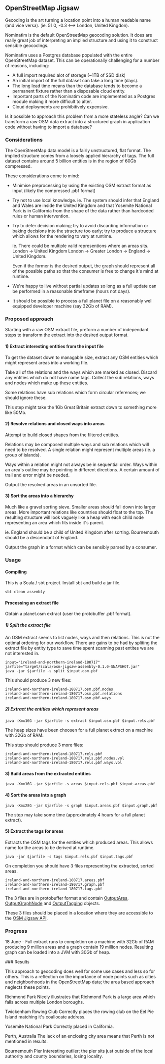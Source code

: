 ## OpenStreetMap Jigsaw

Gecoding is the art turning a location point into a human readable name (and vice versa).
(ie. 51.0, -0.3 <--> London, United Kingdon).

Nominatim is the default OpenStreetMap geocoding solution.
It does are really great job of interpreting an implied structure and using it to construct sensible geocodings.

Nominatim uses a Postgres database populated with the entire OpenStreetMap dataset.
This can be operationally challenging for a number of reasons, including:

- A full import required alot of storage (~1TB of SSD disk)
- An initial import of the full dataset can take a long time (days).
- The long lead time means than the database tends to become a permanent fixture rather than a disposable cloud entity.
- Important parts of the Nominatim code are implemented as a Postgres module making it more difficult to alter.
- Cloud deployments are prohibitively expensive.

Is it possible to approach this problem from a more stateless angle?
Can we transform a raw OSM data extract into a structured graph in application code without having to import a database?


### Considerations

The OpenStreetMap data model is a fairly unstructured, flat format. The implied structure comes from a loosely applied hierarchy of tags.
The full dataset contains around 5 billion entities is in the region of 60Gb compressed.

These considerations come to mind:

- Minimise preprocessing by using the existing OSM extract format as input (likely the compressed .pbf format)

- Try not to use local knowledge. 
ie. The system should infer that England and Wales are inside the United Kingdom and that Yosemite National Park is in California from the shape of the data rather than hardcoded rules or
human intervention.

- Try to defer decision making; try to avoid discarding information or baking decisions into the structure too early; try to produce a structure which allows for the rendering to vary at runtime.

    ie. There could be multiple valid representions where an areas sits.
    London -> United Kingdom
    London -> Greater London -> England -> United Kingdom.

    Even if the former is the desired output, the graph should represent all of the possible paths so that the consumer is free to change it's mind at runtime.

- We're happy to live without partial updates so long as a full update can be performed in a reasonable timeframe (hours not days).

- It should be possible to process a full planet file on a reasonably well equipped developer machine (say 32Gb of RAM).


### Proposed approach

Starting with a raw OSM extract file, preform a number of independant steps to transform the extract into the desired output format.


#### 1) Extract interesting entities from the input file

To get the dataset down to managable size, extract any OSM entities which might represent areas into a working file.

Take all of the relations and the ways which are marked as closed.
Discard any entities which do not have name tags.
Collect the sub relations, ways and nodes which make up these entities.

Some relations have sub relations which form circular references; we should ignore these.

This step might take the 1Gb Great Britain extract down to something more like 50Mb.


#### 2) Resolve relations and closed ways into areas

Attempt to build closed shapes from the filtered entities.

Relations may be composed multiple ways and sub relations which will need to be resolved.
A single relation might represent multiple areas (ie. a group of islands).

Ways within a relation might not always be in sequential order. 
Ways within an area's outline may be pointing in different directions. A certain amount of trail and error might be needed.

Output the resolved areas in an unsorted file.


#### 3) Sort the areas into a hierarchy

Much like a gravel sorting sieve. Smaller areas should fall down into larger areas. More important relations like countries should float to the top.
The resulting structure will look vaguely like a heap with each child node representing an area which fits inside it's parent.

ie.
England should be a child of United Kingdom after sorting.
Bournemouth should be a descendant of England.

Output the graph in a format which can be sensibly parsed by a consumer.


### Usage

#### Compiling
This is a Scala / sbt project. Install sbt and build a jar file.

```
sbt clean assembly
```


#### Processing an extract file

Obtain a planet.osm extract (user the protobuffer .pbf format).

##### 1) Split the extract file

An OSM extract seems to list nodes, ways and then relations. This is not the optimal ordering for our workflow.
There are gains to be had by spliting the extract file by entity type to save time spent scanning past entites
we are not interested in.

```
input="ireland-and-northern-ireland-180717"
jarfile="target/scala/osm-jigsaw-assembly-0.1.0-SNAPSHOT.jar"
java -jar $jarfile -s split $input.osm.pbf
```

This should produce 3 new files:

```
ireland-and-northern-ireland-180717.osm.pbf.nodes
ireland-and-northern-ireland-180717.osm.pbf.relations
ireland-and-northern-ireland-180717.osm.pbf.ways
```


##### 2) Extract the entities which represent areas

```
java -Xmx16G -jar $jarfile -s extract $input.osm.pbf $input.rels.pbf
```

The heap sizes have been choosen for a full planet extract on a machine with 32Gb of RAM.

This step should produce 3 more files:

```
ireland-and-northern-ireland-180717.rels.pbf
ireland-and-northern-ireland-180717.rels.pbf.nodes.vol
ireland-and-northern-ireland-180717.rels.pbf.ways.vol
```

#### 3) Build areas from the extracted entities

```
java -Xmx16G -jar $jarfile -s areas $input.rels.pbf $input.areas.pbf
```

#### 4) Sort the areas into a graph

```
java -Xmx28G -jar $jarfile -s graph $input.areas.pbf $input.graph.pbf
```

The step may take some time (approximately 4 hours for a full planet extract).


#### 5) Extract the tags for areas

Extracts the OSM tags for the entities which produced areas. This allows name for the areas to be derived at runtime.

```
java -jar $jarfile -s tags $input.rels.pbf $input.tags.pbf
```

On completion you should have 3 files representing the extracted, sorted areas.

```
ireland-and-northern-ireland-180717.areas.pbf
ireland-and-northern-ireland-180717.graph.pbf
ireland-and-northern-ireland-180717.tags.pbf
```

The 3 files are in protobuffer format and contain [OutputArea](src/main/protobuf/outputarea.proto), [OutputGraphNode](src/main/protobuf/outputgraphnode.proto) and [OutputTagging](src/main/protobuf/outputtagging.proto) objects.

These 3 files should be placed in a location where they are accessible to the [OSM Jigsaw API](https://github.com/tonytw1/osm-jigsaw-api).


### Progress

18 June - Full extract runs to completion on a machine with 32Gb of RAM producing 9 million areas and a graph contain 19 million nodes.
Resulting graph can be loaded into a JVM with 30Gb of heap.


### Results

This approach to geocoding does well for some use cases and less so for others.
This is a reflection on the importance of node points such as cities and neighborhoods in the OpenStreetMap data; the area based approach neglects these points.

Richmond Park
Nicely illustrates that Richmond Park is a large area which falls across multiple London boroughs.

Twickenham Rowing Club
Correctly places the rowing club on the Eel Pie Island matching it's coallocate address.

Yosemite National Park
Correctly placed in California.

Perth, Australia
The lack of an enclosing city area means that Perth is not mentioned in results. 

Bournemouth Pier
Interesting outlier; the pier sits just outside of the local authority and county boundaries, losing locality.

